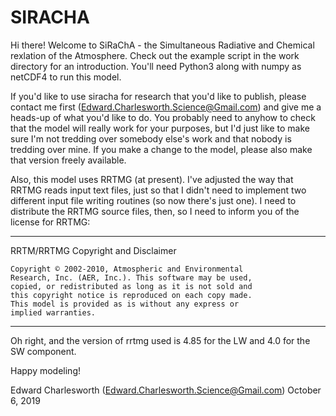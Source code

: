 # SIRACHA

Hi there! Welcome to SiRaChA - the Simultaneous Radiative and
Chemical rexlation of the Atmosphere. Check out the example
script in the work directory for an introduction. You'll need
Python3 along with numpy as netCDF4 to run this model.

If you'd like to use siracha for research that you'd like to publish,
please contact me first (Edward.Charlesworth.Science@Gmail.com) and
give me a heads-up of what you'd like to do. You probably need to
anyhow to check that the model will really work for your purposes, but
I'd just like to make sure I'm not tredding over somebody else's work
and that nobody is tredding over mine. If you make a change to the 
model, please also make that version freely available.

Also, this model uses RRTMG (at present). I've adjusted the way that
RRTMG reads input text files, just so that I didn't need to implement
two different input file writing routines (so now there's just one).
I need to distribute the RRTMG source files, then, so I need to inform
you of the license for RRTMG:

-----------------------------------------------------------------------
RRTM/RRTMG Copyright and Disclaimer

    Copyright © 2002-2010, Atmospheric and Environmental 
    Research, Inc. (AER, Inc.). This software may be used, 
    copied, or redistributed as long as it is not sold and 
    this copyright notice is reproduced on each copy made. 
    This model is provided as is without any express or 
    implied warranties. 
-----------------------------------------------------------------------

Oh right, and the version of rrtmg used is 4.85 for the LW and 4.0 for
the SW component.

Happy modeling!

Edward Charlesworth
(Edward.Charlesworth.Science@Gmail.com)
October 6, 2019


